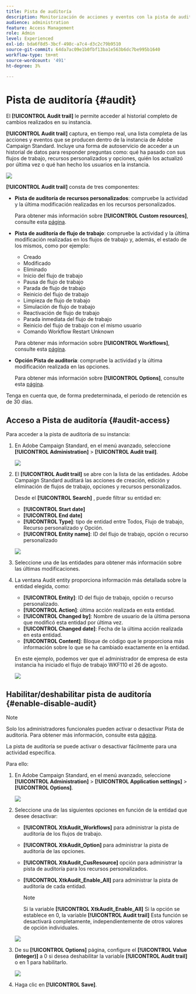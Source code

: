 ```yaml
---
title: Pista de auditoría
description: Monitorización de acciones y eventos con la pista de auditoría de Campaign
audience: administration
feature: Access Management
role: Admin
level: Experienced
exl-id: bda6f8d5-3bcf-498c-a7c4-d3c2c79b9510
source-git-commit: 64da7ac09e1b0fbf13ba1e563b6dc7be995b1640
workflow-type: tm+mt
source-wordcount: '491'
ht-degree: 3%

---
```


# Pista de auditoría {#audit}

El **[!UICONTROL Audit trail]** le permite acceder al historial completo de cambios realizados en su instancia.

**[!UICONTROL Audit trail]** captura, en tiempo real, una lista completa de las acciones y eventos que se producen dentro de la instancia de Adobe Campaign Standard. Incluye una forma de autoservicio de acceder a un historial de datos para responder preguntas como: qué ha pasado con sus flujos de trabajo, recursos personalizados y opciones, quién los actualizó por última vez o qué han hecho los usuarios en la instancia.

![](assets/audit-trail.png)

**[!UICONTROL Audit trail]** consta de tres componentes:

* **Pista de auditoría de recursos personalizados**: compruebe la actividad y la última modificación realizadas en los recursos personalizados.

  Para obtener más información sobre **[!UICONTROL Custom resources]**, consulte esta [página](../../developing/using/key-steps-to-add-a-resource.md).

* **Pista de auditoría de flujo de trabajo**: compruebe la actividad y la última modificación realizadas en los flujos de trabajo y, además, el estado de los mismos, como por ejemplo:

   * Creado
   * Modificado
   * Eliminado
   * Inicio del flujo de trabajo
   * Pausa de flujo de trabajo
   * Parada de flujo de trabajo
   * Reinicio del flujo de trabajo
   * Limpieza de flujo de trabajo
   * Simulación de flujo de trabajo
   * Reactivación de flujo de trabajo
   * Parada inmediata del flujo de trabajo
   * Reinicio del flujo de trabajo con el mismo usuario
   * Comando Workflow Restart Unknown

  Para obtener más información sobre **[!UICONTROL Workflows]**, consulte esta [página](../../automating/using/get-started-workflows.md).

* **Opción Pista de auditoría**: compruebe la actividad y la última modificación realizada en las opciones.

  Para obtener más información sobre **[!UICONTROL Options]**, consulte esta [página](../../administration/using/about-campaign-standard-settings.md).

Tenga en cuenta que, de forma predeterminada, el período de retención es de 30 días.

## Acceso a Pista de auditoría {#audit-access}

Para acceder a la pista de auditoría de su instancia:

1. En Adobe Campaign Standard, en el menú avanzado, seleccione **[!UICONTROL Administration]** > **[!UICONTROL Audit trail]**.

   ![](assets/audit-trail.png)

1. El **[!UICONTROL Audit trail]** se abre con la lista de las entidades. Adobe Campaign Standard auditará las acciones de creación, edición y eliminación de flujos de trabajo, opciones y recursos personalizados.

   Desde el **[!UICONTROL Search]** , puede filtrar su entidad en:

   * **[!UICONTROL Start date]**
   * **[!UICONTROL End date]**
   * **[!UICONTROL Type]**: tipo de entidad entre Todos, Flujo de trabajo, Recurso personalizado y Opción.
   * **[!UICONTROL Entity name]**: ID del flujo de trabajo, opción o recurso personalizado

   ![](assets/audit-trail_2.png)

1. Seleccione una de las entidades para obtener más información sobre las últimas modificaciones.

1. La ventana Audit entity proporciona información más detallada sobre la entidad elegida, como:

   * **[!UICONTROL Entity]**: ID del flujo de trabajo, opción o recurso personalizado.
   * **[!UICONTROL Action]**: última acción realizada en esta entidad.
   * **[!UICONTROL Changed by]**: Nombre de usuario de la última persona que modificó esta entidad por última vez.
   * **[!UICONTROL Changed date]**: Fecha de la última acción realizada en esta entidad.
   * **[!UICONTROL Content]**: Bloque de código que le proporciona más información sobre lo que se ha cambiado exactamente en la entidad.

   En este ejemplo, podemos ver que el administrador de empresa de esta instancia ha iniciado el flujo de trabajo WKF110 el 26 de agosto.

   ![](assets/audit-trail_3.png)

## Habilitar/deshabilitar pista de auditoría {#enable-disable-audit}

>[!NOTE]
>
> Solo los administradores funcionales pueden activar o desactivar Pista de auditoría. Para obtener más información, consulte esta [página](../../administration/using/users-management.md#functional-administrators).

La pista de auditoría se puede activar o desactivar fácilmente para una actividad específica.

Para ello:

1. En Adobe Campaign Standard, en el menú avanzado, seleccione **[!UICONTROL Administration]** > **[!UICONTROL Application settings]** > **[!UICONTROL Options]**.

   ![](assets/audit-trail_4.png)

1. Seleccione una de las siguientes opciones en función de la entidad que desee desactivar:

   * **[!UICONTROL XtkAudit_Workflows]** para administrar la pista de auditoría de los flujos de trabajo.
   * **[!UICONTROL XtkAudit_Option]** para administrar la pista de auditoría de las opciones.
   * **[!UICONTROL XtkAudit_CusResource]** opción para administrar la pista de auditoría para los recursos personalizados.
   * **[!UICONTROL XtkAudit_Enable_All]** para administrar la pista de auditoría de cada entidad.

     >[!NOTE]
     >
     >Si la variable **[!UICONTROL XtkAudit_Enable_All]** Si la opción se establece en 0, la variable **[!UICONTROL Audit trail]** Esta función se desactivará completamente, independientemente de otros valores de opción individuales.

   ![](assets/audit-trail_5.png)

1. De su **[!UICONTROL Options]** página, configure el **[!UICONTROL Value (integer)]** a 0 si desea deshabilitar la variable **[!UICONTROL Audit trail]** o en 1 para habilitarlo.

   ![](assets/audit-trail_6.png)

1. Haga clic en **[!UICONTROL Save]**.

